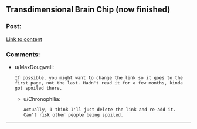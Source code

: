 ## Transdimensional Brain Chip (now finished)

### Post:

[Link to content]()

### Comments:

- u/MaxDougwell:
  ```
  If possible, you might want to change the link so it goes to the first page, not the last. Hadn't read it for a few months, kinda got spoiled there.
  ```

  - u/Chronophilia:
    ```
    Actually, I think I'll just delete the link and re-add it. Can't risk other people being spoiled.
    ```

---

